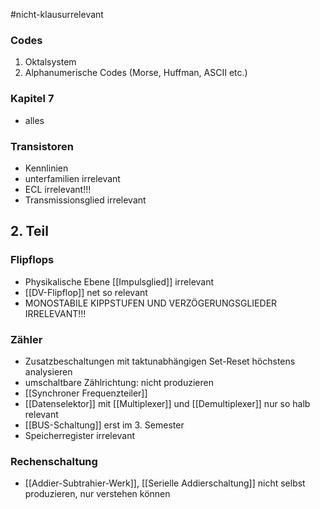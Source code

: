 #nicht-klausurrelevant 
### Codes
1. Oktalsystem
2. Alphanumerische Codes (Morse, Huffman, ASCII etc.)

### Kapitel 7
- alles

### Transistoren
- Kennlinien
- unterfamilien irrelevant
- ECL irrelevant!!!
- Transmissionsglied irrelevant

## 2. Teil
### Flipflops
- Physikalische Ebene [[Impulsglied]] irrelevant
- [[DV-Flipflop]] net so relevant
- MONOSTABILE KIPPSTUFEN UND VERZÖGERUNGSGLIEDER IRRELEVANT!!!


### Zähler
- Zusatzbeschaltungen mit taktunabhängigen Set-Reset höchstens analysieren
- umschaltbare Zählrichtung: nicht produzieren
- [[Synchroner Frequenzteiler]]
- [[Datenselektor]] mit [[Multiplexer]] und [[Demultiplexer]] nur so halb relevant
- [[BUS-Schaltung]] erst im 3. Semester
- Speicherregister irrelevant



### Rechenschaltung
- [[Addier-Subtrahier-Werk]], [[Serielle Addierschaltung]] nicht selbst produzieren, nur verstehen können